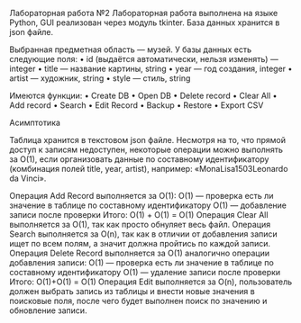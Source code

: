 Лабораторная работа №2
Лабораторная работа выполнена на языке Python, GUI реализован через модуль tkinter. База данных хранится в json файле.

Выбранная предметная область — музей.
У базы данных есть следующие поля:
•	id (выдаётся автоматически, нельзя изменять) — integer
•	title — название картины, string
•	year — год создания, integer
•	artist — художник, string
•	style — стиль, string

Имеются функции:
•	Create DB
•	Open DB
•	Delete record
•	Clear All
•	Add record
•	Search
•	Edit Record
•	Backup
•	Restore
•	Export CSV

Асимптотика

Таблица хранится в текстовом json файле. Несмотря на то, что прямой доступ к записям недоступен, некоторые операции можно выполнять за O(1), если организовать данные по составному идентификатору (комбинация полей title, year, artist), например: «MonaLisa1503Leonardo da Vinci».


Операция Add Record выполняется за O(1):
O(1) — проверка есть ли значение в таблице по составному идентификатору
O(1) — добавление записи после проверки
Итого: O(1) + O(1) = O(1)
Операция Clear All выполняется за O(1), так как просто обнуляет весь файл.
Операция Search выполняется за O(n), так как в отличии от добавления записи ищет по всем полям, а значит должна пройтись по каждой записи.
Операция Delete Record выполняется за O(1) аналогично операции добавления записи:
O(1) — проверка есть ли значение в таблице по составному идентификатору
O(1) — удаление записи после проверки
Итого: О(1)+O(1) = O(1)
Операция Edit выполняется за O(n), пользователь должен выбрать запись из таблицы и внести новые значения в поисковые поля, после чего будет выполнен поиск по значению и обновление записи.

